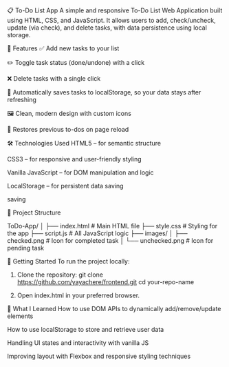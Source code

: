 📋 To-Do List App
A simple and responsive To-Do List Web Application built using HTML, CSS, and JavaScript. It allows users to add, check/uncheck, 
update (via check), and delete tasks, with data persistence using local storage.

🔧 Features
✅ Add new tasks to your list

✏️ Toggle task status (done/undone) with a click

❌ Delete tasks with a single click

💾 Automatically saves tasks to localStorage, so your data stays after refreshing

🖼️ Clean, modern design with custom icons

🔁 Restores previous to-dos on page reload

🛠️ Technologies Used
HTML5 – for semantic structure

CSS3 – for responsive and user-friendly styling

Vanilla JavaScript – for DOM manipulation and logic

LocalStorage – for persistent data saving

saving

📁 Project Structure

ToDo-App/
│
├── index.html         # Main HTML file
├── style.css          # Styling for the app
├── script.js          # All JavaScript logic
├── images/
│   ├── checked.png    # Icon for completed task
│   └── unchecked.png  # Icon for pending task


🚀 Getting Started
To run the project locally:

1. Clone the repository:
git clone https://github.com/yayachere/frontend.git
cd your-repo-name

2. Open index.html in your preferred browser.

🧠 What I Learned
How to use DOM APIs to dynamically add/remove/update elements

How to use localStorage to store and retrieve user data

Handling UI states and interactivity with vanilla JS

Improving layout with Flexbox and responsive styling techniques
